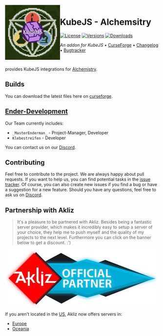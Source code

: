 <img src="project_logo.png" align="left" width="180px"/>

# KubeJS - Alchemsitry

[![License](https://img.shields.io/github/license/Ender-Development/KubeJS-Alchemistry.svg?label=License)](LICENSE)
[![Versions](https://img.shields.io/curseforge/game-versions/936489?logo=curseforge&label=Game%20Version)](https://www.curseforge.com/minecraft/mc-mods/kubejs-alchemistry)
[![Downloads](https://img.shields.io/curseforge/dt/936489?logo=curseforge&label=Downloads)](https://www.curseforge.com/minecraft/mc-mods/kubejs-alchemistry)

*An addon for KubeJS*
• [CurseForge](https://curseforge.com/minecraft/mc-mods/kubejs-alchemistry)
• [Changelog](CHANGELOG.md)
• [Bugtracker](https://github.com/Ender-Development/kjsalchemestry/issues)

<br />

provides KubeJS integrations for [Alchemistry](https://www.curseforge.com/minecraft/mc-mods/alchemistry).

## Builds
You can download the latest files here on [curseforge](https://curseforge.com/minecraft/mc-mods/kubejs-alchemistry).

## [Ender-Development](https://github.com/Ender-Development)

Our Team currently includes:
- `_MasterEnderman_` - Project-Manager, Developer
- `Klebestreifen` - Developer

You can contact us on our [Discord](https://discord.gg/JF7x2vG).

## Contributing
Feel free to contribute to the project. We are always happy about pull requests.
If you want to help us, you can find potential tasks in the [issue tracker](https://github.com/Ender-Development/kjsalchemestry/issues).
Of course, you can also create new issues if you find a bug or have a suggestion for a new feature.
Should you have any questions, feel free to ask us on [Discord](https://discord.gg/JF7x2vG).

## Partnership with Akliz

> It's a pleasure to be partnered with Akliz. Besides being a fantastic server provider, which makes it incredibly easy to setup a server of your choice, they help me to push myself and the quality of my projects to the next level. Furthermore you can click on the banner below to get a discount. :')

<a href="https://www.akliz.net/enderman"><img src="https://github.com/MasterEnderman/Zerblands-Remastered/raw/master/Akliz_Partner.png" align="center"/></a>

If you aren't located in the [US](https://www.akliz.net/enderman), Akliz now offers servers in:

- [Europe](https://www.akliz.net/enderman-eu)
- [Oceania](https://www.akliz.net/enderman-oce)
